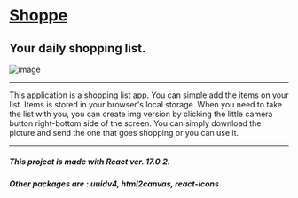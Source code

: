 # [Shoppe](https://friendly-visvesvaraya-fd61c5.netlify.app) 
## Your daily shopping list.

![image](https://i.ibb.co/N9bQHsC/Screenshot-2021-12-28-at-14-00-17.png)

---------


This application is a shopping list app. 
You can simple add the items on your list. 
Items is stored in your browser's local storage.
When you need to take the list with you, you can create img version by clicking the little camera button right-bottom side of the screen. You can simply download the picture and send the one that goes shopping or you can use it.

---------


##### This project is made with React ver. 17.0.2.

##### Other packages are : uuidv4, html2canvas, react-icons
